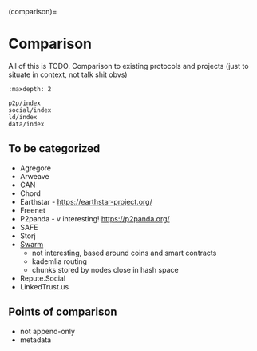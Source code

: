 (comparison)=
# Comparison

All of this is TODO. Comparison to existing protocols and projects (just to situate in context, not talk shit obvs)

```{toctree}
:maxdepth: 2

p2p/index
social/index
ld/index
data/index
```


## To be categorized

- Agregore
- Arweave
- CAN
- Chord
- Earthstar - https://earthstar-project.org/
- Freenet
- P2panda - v interesting! https://p2panda.org/
- SAFE
- Storj
- [Swarm](https://www.ethswarm.org/swarm-whitepaper.pdf)
	- not interesting, based around coins and smart contracts
	- kademlia routing
	- chunks stored by nodes close in hash space
- Repute.Social
- LinkedTrust.us


## Points of comparison

- not append-only
- metadata